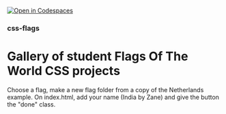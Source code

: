 [![Open in Codespaces](https://classroom.github.com/assets/launch-codespace-2972f46106e565e64193e422d61a12cf1da4916b45550586e14ef0a7c637dd04.svg)](https://classroom.github.com/open-in-codespaces?assignment_repo_id=19427638)
### css-flags
# Gallery of student Flags Of The World CSS projects
Choose a flag, make a new flag folder from a copy of the Netherlands example. 
On index.html, add your name (India by Zane) and give the button the "done" class.
